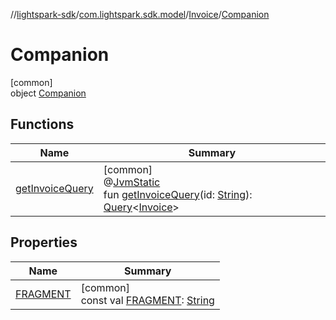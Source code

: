 //[lightspark-sdk](../../../../index.md)/[com.lightspark.sdk.model](../../index.md)/[Invoice](../index.md)/[Companion](index.md)

# Companion

[common]\
object [Companion](index.md)

## Functions

| Name | Summary |
|---|---|
| [getInvoiceQuery](get-invoice-query.md) | [common]<br>@[JvmStatic](https://kotlinlang.org/api/latest/jvm/stdlib/kotlin.jvm/-jvm-static/index.html)<br>fun [getInvoiceQuery](get-invoice-query.md)(id: [String](https://kotlinlang.org/api/latest/jvm/stdlib/kotlin/-string/index.html)): [Query](../../../com.lightspark.sdk.requester/-query/index.md)&lt;[Invoice](../index.md)&gt; |

## Properties

| Name | Summary |
|---|---|
| [FRAGMENT](-f-r-a-g-m-e-n-t.md) | [common]<br>const val [FRAGMENT](-f-r-a-g-m-e-n-t.md): [String](https://kotlinlang.org/api/latest/jvm/stdlib/kotlin/-string/index.html) |
